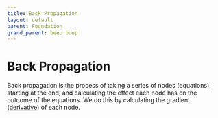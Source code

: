 ```yaml
---
title: Back Propagation
layout: default
parent: Foundation
grand_parent: beep boop
---
```


# Back Propagation

Back propagation is the process of taking a series of nodes (equations), starting at the end, and calculating the effect each node has on the outcome of the equations. We do this by calculating the gradient ([derivative](../derivatives/)) of each node.
